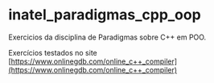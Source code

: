 # inatel_paradigmas_cpp_oop

Exercicios da disciplina de Paradigmas sobre C++ em POO.

Exercícios testados no site [https://www.onlinegdb.com/online_c++_compiler](https://www.onlinegdb.com/online_c++_compiler)
